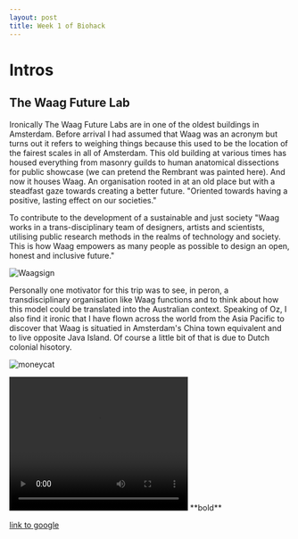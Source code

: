 ```yaml
---
layout: post
title: Week 1 of Biohack
---
```


# Intros

## The Waag Future Lab

Ironically The Waag Future Labs are in one of the oldest buildings in Amsterdam. Before arrival I had assumed that Waag was an acronym but turns out it refers to weighing things because this used to be the location of the fairest scales in all of Amsterdam. This old building at various times has housed everything from masonry guilds to human anatomical dissections for public showcase (we can pretend the Rembrant was painted here). And now it houses Waag. An organisation rooted in at an old place but with a steadfast gaze towards creating a better future. "Oriented towards having a positive, lasting effect on our societies."

To contribute to the development of a sustainable and just society "Waag works in a trans-disciplinary team of designers, artists and scientists, utilising public research methods in the realms of technology and society. This is how Waag empowers as many people as possible to design an open, honest and inclusive future." 

![Waagsign](/images/WaagSign.png) 

Personally one motivator for this trip was to see, in peron, a transdisciplinary organisation like Waag functions and to think about how this model could be translated into the Australian context. Speaking of Oz, I also find it ironic that I have flown across the world from the Asia Pacific to discover that Waag is situatied in Amsterdam's China town equivalent and to live opposite Java Island. Of course a little bit of that is due to Dutch colonial hisotory. 

![moneycat](/images/moneycat.gif) 

<video width="320" height="240" controls>
  <source src="images/moneycat.mov" type="video/mov">
</video>
**bold**

[link to google](www.google.com)

